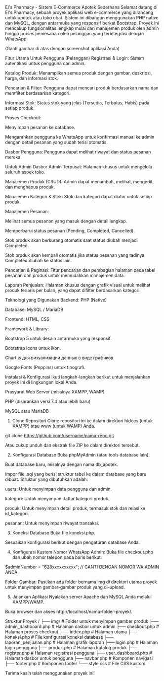 El's Pharmacy - Sistem E-Commerce Apotek Sederhana
Selamat datang di El's Pharmacy, sebuah proyek aplikasi web e-commerce yang dirancang untuk apotek atau toko obat. Sistem ini dibangun menggunakan PHP native dan MySQL, dengan antarmuka yang responsif berkat Bootstrap. Proyek ini mencakup fungsionalitas lengkap mulai dari manajemen produk oleh admin hingga proses pemesanan oleh pelanggan yang terintegrasi dengan WhatsApp.


(Ganti gambar di atas dengan screenshot aplikasi Anda)

Fitur Utama
Untuk Pengguna (Pelanggan)
Registrasi & Login: Sistem autentikasi untuk pengguna dan admin.

Katalog Produk: Menampilkan semua produk dengan gambar, deskripsi, harga, dan informasi stok.

Pencarian & Filter: Pengguna dapat mencari produk berdasarkan nama dan memfilter berdasarkan kategori.

Informasi Stok: Status stok yang jelas (Tersedia, Terbatas, Habis) pada setiap produk.

Proses Checkout:

Menyimpan pesanan ke database.

Mengarahkan pengguna ke WhatsApp untuk konfirmasi manual ke admin dengan detail pesanan yang sudah terisi otomatis.

Dasbor Pengguna: Pengguna dapat melihat riwayat dan status pesanan mereka.

Untuk Admin
Dasbor Admin Terpusat: Halaman khusus untuk mengelola seluruh aspek toko.

Manajemen Produk (CRUD): Admin dapat menambah, melihat, mengedit, dan menghapus produk.

Manajemen Kategori & Stok: Stok dan kategori dapat diatur untuk setiap produk.

Manajemen Pesanan:

Melihat semua pesanan yang masuk dengan detail lengkap.

Memperbarui status pesanan (Pending, Completed, Cancelled).

Stok produk akan berkurang otomatis saat status diubah menjadi Completed.

Stok produk akan kembali otomatis jika status pesanan yang tadinya Completed diubah ke status lain.

Pencarian & Paginasi: Fitur pencarian dan pembagian halaman pada tabel pesanan dan produk untuk memudahkan manajemen data.

Laporan Penjualan: Halaman khusus dengan grafik visual untuk melihat produk terlaris per bulan, yang dapat difilter berdasarkan kategori.

Teknologi yang Digunakan
Backend: PHP (Native)

Database: MySQL / MariaDB

Frontend: HTML, CSS

Framework & Library:

Bootstrap 5 untuk desain antarmuka yang responsif.

Bootstrap Icons untuk ikon.

Chart.js для визуализации данных в виде графиков.

Google Fonts (Poppins) untuk tipografi.

Instalasi & Konfigurasi
Ikuti langkah-langkah berikut untuk menjalankan proyek ini di lingkungan lokal Anda.

Prasyarat
Web Server (misalnya XAMPP, WAMP)

PHP (disarankan versi 7.4 atau lebih baru)

MySQL atau MariaDB

1. Clone Repositori
Clone repositori ini ke dalam direktori htdocs (untuk XAMPP) atau www (untuk WAMP) Anda.

git clone https://github.com/username/nama-repo.git

Atau cukup unduh dan ekstrak file ZIP ke dalam direktori tersebut.

2. Konfigurasi Database
Buka phpMyAdmin (atau tools database lain).

Buat database baru, misalnya dengan nama db_apotek.

Impor file .sql yang berisi struktur tabel ke dalam database yang baru dibuat. Struktur yang dibutuhkan adalah:

users: Untuk menyimpan data pengguna dan admin.

kategori: Untuk menyimpan daftar kategori produk.

produk: Untuk menyimpan detail produk, termasuk stok dan relasi ke id_kategori.

pesanan: Untuk menyimpan riwayat transaksi.

3. Koneksi Database
Buka file koneksi.php.

Sesuaikan konfigurasi berikut dengan pengaturan database Anda.

<?php
$hostname = 'localhost';
$username = 'root'; // Ganti jika username database Anda berbeda
$password = '';     // Ganti jika Anda menggunakan password
$database = 'db_apotek'; // Sesuaikan dengan nama database Anda

$conn = mysqli_connect($hostname, $username, $password, $database);

if (mysqli_connect_errno()) {
    die("Koneksi database gagal: " . mysqli_connect_error());
}
?>

4. Konfigurasi Kustom
Nomor WhatsApp Admin: Buka file checkout.php dan ubah nomor telepon pada baris berikut:

$adminNumber = "628xxxxxxxxxx"; // GANTI DENGAN NOMOR WA ADMIN ANDA

Folder Gambar: Pastikan ada folder bernama img di direktori utama proyek untuk menyimpan gambar-gambar produk yang di-upload.

5. Jalankan Aplikasi
Nyalakan server Apache dan MySQL Anda melalui XAMPP/WAMP.

Buka browser dan akses http://localhost/nama-folder-proyek/.

Struktur Proyek
/
├── img/                  # Folder untuk menyimpan gambar produk
├── admin_dashboard.php   # Halaman dasbor untuk admin
├── checkout.php          # Halaman proses checkout
├── index.php             # Halaman utama
├── koneksi.php           # File konfigurasi koneksi database
├── laporan_penjualan.php # Halaman grafik laporan
├── login.php             # Halaman login pengguna
├── produk.php            # Halaman katalog produk
├── register.php          # Halaman registrasi pengguna
├── user_dashboard.php    # Halaman dasbor untuk pengguna
├── navbar.php            # Komponen navigasi
├── footer.php            # Komponen footer
└── style.css             # File CSS kustom

Terima kasih telah menggunakan proyek ini!
